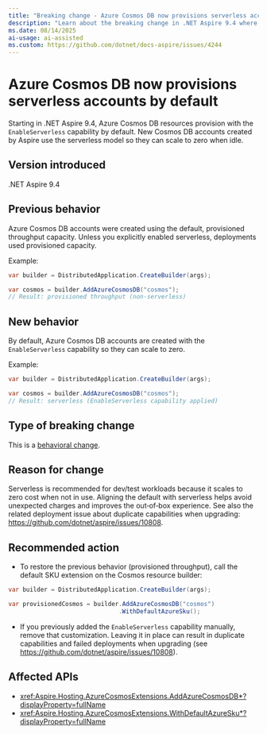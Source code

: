 ```yaml
---
title: "Breaking change - Azure Cosmos DB now provisions serverless accounts by default"
description: "Learn about the breaking change in .NET Aspire 9.4 where Azure Cosmos DB resources default to serverless accounts so they can scale to zero."
ms.date: 08/14/2025
ai-usage: ai-assisted
ms.custom: https://github.com/dotnet/docs-aspire/issues/4244
---
```


# Azure Cosmos DB now provisions serverless accounts by default

Starting in .NET Aspire 9.4, Azure Cosmos DB resources provision with the `EnableServerless` capability by default. New Cosmos DB accounts created by Aspire use the serverless model so they can scale to zero when idle.

## Version introduced

.NET Aspire 9.4

## Previous behavior

Azure Cosmos DB accounts were created using the default, provisioned throughput capacity. Unless you explicitly enabled serverless, deployments used provisioned capacity.

Example:

```csharp
var builder = DistributedApplication.CreateBuilder(args);

var cosmos = builder.AddAzureCosmosDB("cosmos");
// Result: provisioned throughput (non-serverless)
```

## New behavior

By default, Azure Cosmos DB accounts are created with the `EnableServerless` capability so they can scale to zero.

Example:

```csharp
var builder = DistributedApplication.CreateBuilder(args);

var cosmos = builder.AddAzureCosmosDB("cosmos");
// Result: serverless (EnableServerless capability applied)
```

## Type of breaking change

This is a [behavioral change](../categories.md#behavioral-change).

## Reason for change

Serverless is recommended for dev/test workloads because it scales to zero cost when not in use. Aligning the default with serverless helps avoid unexpected charges and improves the out‑of‑box experience. See also the related deployment issue about duplicate capabilities when upgrading: <https://github.com/dotnet/aspire/issues/10808>.

## Recommended action

- To restore the previous behavior (provisioned throughput), call the default SKU extension on the Cosmos resource builder:

```csharp
var builder = DistributedApplication.CreateBuilder(args);

var provisionedCosmos = builder.AddAzureCosmosDB("cosmos")
                               .WithDefaultAzureSku();
```

- If you previously added the `EnableServerless` capability manually, remove that customization. Leaving it in place can result in duplicate capabilities and failed deployments when upgrading (see <https://github.com/dotnet/aspire/issues/10808>).

## Affected APIs

- <xref:Aspire.Hosting.AzureCosmosExtensions.AddAzureCosmosDB*?displayProperty=fullName>
- <xref:Aspire.Hosting.AzureCosmosExtensions.WithDefaultAzureSku*?displayProperty=fullName>
